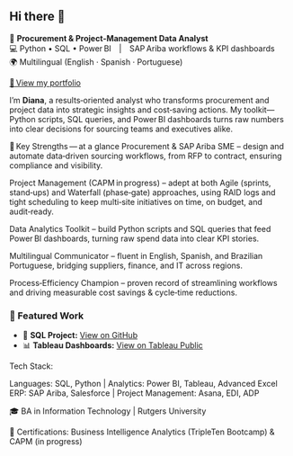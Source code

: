 ## Hi there 👋

🎯 **Procurement & Project‑Management Data Analyst**  
💻 Python • SQL • Power BI | SAP Ariba workflows & KPI dashboards  
🌍 Multilingual (English · Spanish · Portuguese)

[🔗 View my portfolio](https://leidiana233122.github.io)

I’m **Diana**, a results‑oriented analyst who transforms procurement and project data into strategic insights and cost‑saving actions. My toolkit—Python scripts, SQL queries, and Power BI dashboards turns raw numbers into clear decisions for sourcing teams and executives alike.

🔑 Key Strengths — at a glance
Procurement & SAP Ariba SME – design and automate data‑driven sourcing workflows, from RFP to contract, ensuring compliance and visibility.

Project Management (CAPM in progress) – adept at both Agile (sprints, stand‑ups) and Waterfall (phase‑gate) approaches, using RAID logs and tight scheduling to keep multi‑site initiatives on time, on budget, and audit‑ready.

Data Analytics Toolkit – build Python scripts and SQL queries that feed Power BI dashboards, turning raw spend data into clear KPI stories.

Multilingual Communicator – fluent in English, Spanish, and Brazilian Portuguese, bridging suppliers, finance, and IT across regions.

Process‑Efficiency Champion – proven record of streamlining workflows and driving measurable cost savings & cycle‑time reductions.

### **🔗 Featured Work**
- 📂 **SQL Project:** [View on GitHub](https://github.com/leidiana233122/YOUR_SQL_PROJECT_REPO)
- 📊 **Tableau Dashboards:** [View on Tableau Public](https://public.tableau.com/app/profile/leidiana.montano3657/vizzes)

Tech Stack:

Languages: SQL, Python | Analytics: Power BI, Tableau, Advanced Excel
ERP: SAP Ariba, Salesforce | Project Management: Asana, EDI, ADP

🎓 BA in Information Technology | Rutgers University

📜 Certifications: Business Intelligence Analytics (TripleTen Bootcamp) & CAPM (in progress)
